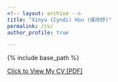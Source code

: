 ```yaml
---
<!-- layout: archive -->
title: "Xinyu (Cyndi) Hou (侯欣妤)"
permalink: /cv/
author_profile: true

---
```


{% include base_path %}

[Click to View My CV [PDF]](http://xinyuhou94.github.io/files/HOU_CV2023.pdf)

<!-- <embed src="http://xinyuhou94.github.io/files/HOU_CV2023.pdf" width="650" height="1800" type='application/pdf'> -->

